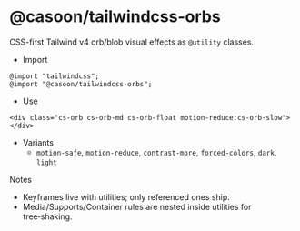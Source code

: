 @casoon/tailwindcss-orbs
=======================

CSS-first Tailwind v4 orb/blob visual effects as `@utility` classes.

- Import

```
@import "tailwindcss";
@import "@casoon/tailwindcss-orbs";
```

- Use

```
<div class="cs-orb cs-orb-md cs-orb-float motion-reduce:cs-orb-slow"></div>
```

- Variants
  - `motion-safe`, `motion-reduce`, `contrast-more`, `forced-colors`, `dark`, `light`

Notes
- Keyframes live with utilities; only referenced ones ship.
- Media/Supports/Container rules are nested inside utilities for tree‑shaking.

